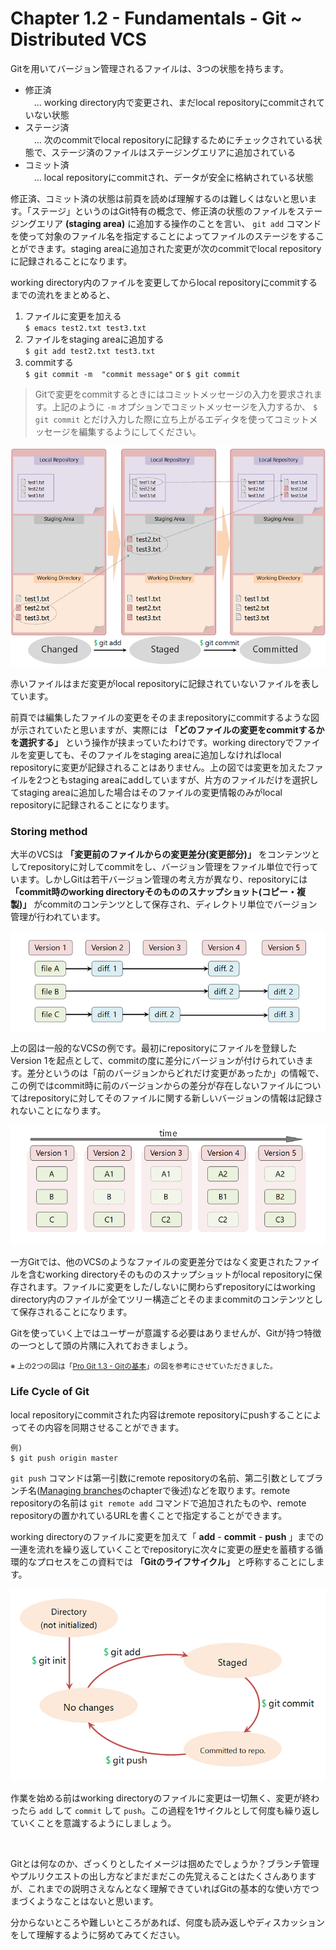 Chapter 1.2 - Fundamentals - Git ~ Distributed VCS
=======

Gitを用いてバージョン管理されるファイルは、3つの状態を持ちます。

* 修正済<br>　... working directory内で変更され、まだlocal repositoryにcommitされていない状態
* ステージ済<br>　... 次のcommitでlocal repositoryに記録するためにチェックされている状態で、ステージ済のファイルはステージングエリアに追加されている
* コミット済<br>　... local repositoryにcommitされ、データが安全に格納されている状態

修正済、コミット済の状態は前頁を読めば理解するのは難しくはないと思います。「ステージ」というのはGit特有の概念で、修正済の状態のファイルをステージングエリア **(staging area)** に追加する操作のことを言い、 `git add` コマンドを使って対象のファイル名を指定することによってファイルのステージをすることができます。staging areaに追加された変更が次のcommitでlocal repositoryに記録されることになります。

working directory内のファイルを変更してからlocal repositoryにcommitするまでの流れをまとめると、

1. ファイルに変更を加える<br>`$ emacs test2.txt test3.txt`
2. ファイルをstaging areaに追加する<br>`$ git add test2.txt test3.txt`
3. commitする<br>`$ git commit -m  "commit message"` or `$ git commit`

> Gitで変更をcommitするときにはコミットメッセージの入力を要求されます。上記のように `-m` オプションでコミットメッセージを入力するか、 `$ git commit` とだけ入力した際に立ち上がるエディタを使ってコミットメッセージを編集するようにしてください。

![three states](./img/staging.png)

赤いファイルはまだ変更がlocal repositoryに記録されていないファイルを表しています。

前頁では編集したファイルの変更をそのままrepositoryにcommitするような図が示されていたと思いますが、実際には **「どのファイルの変更をcommitするかを選択する」** という操作が挟まっていたわけです。working directoryでファイルを変更しても、そのファイルをstaging areaに追加しなければlocal repositoryに変更が記録されることはありません。上の図では変更を加えたファイルを2つともstaging areaにaddしていますが、片方のファイルだけを選択してstaging areaに追加した場合はそのファイルの変更情報のみがlocal repositoryに記録されることになります。

### Storing method

大半のVCSは **「変更前のファイルからの変更差分(変更部分)」** をコンテンツとしてrepositoryに対してcommitをし、バージョン管理をファイル単位で行っています。しかしGitは若干バージョン管理の考え方が異なり、repositoryには **「commit時のworking directoryそのもののスナップショット(コピー・複製)」** がcommitのコンテンツとして保存され、ディレクトリ単位でバージョン管理が行われています。

![storing_vcs](./img/storing_vcs.png)

上の図は一般的なVCSの例です。最初にrepositoryにファイルを登録したVersion 1を起点として、commitの度に差分にバージョンが付けられていきます。差分というのは「前のバージョンからどれだけ変更があったか」の情報で、この例ではcommit時に前のバージョンからの差分が存在しないファイルについてはrepositoryに対してそのファイルに関する新しいバージョンの情報は記録されないことになります。

![storing_git](./img/storing_git.png)

一方Gitでは、他のVCSのようなファイルの変更差分ではなく変更されたファイルを含むworking directoryそのもののスナップショットがlocal repositoryに保存されます。ファイルに変更をした/しないに関わらずrepositoryにはworking directory内のファイルが全てツリー構造ごとそのままcommitのコンテンツとして保存されることになります。

Gitを使っていく上ではユーザーが意識する必要はありませんが、Gitが持つ特徴の一つとして頭の片隅に入れておきましょう。

<small>※ 上の2つの図は「[Pro Git 1.3 - Gitの基本](https://git-scm.com/book/ja/v1/%E4%BD%BF%E3%81%84%E5%A7%8B%E3%82%81%E3%82%8B-Git%E3%81%AE%E5%9F%BA%E6%9C%AC)」の図を参考にさせていただきました。</small>

### Life Cycle of Git

local repositoryにcommitされた内容はremote repositoryにpushすることによってその内容を同期させることができます。

```
例)
$ git push origin master
```

`git push` コマンドは第一引数にremote repositoryの名前、第二引数としてブランチ名([Managing branches](../04/04_0.md)のchapterで後述)などを取ります。remote repositoryの名前は `git remote add` コマンドで追加されたものや、remote repositoryの置かれているURLを書くことで指定することができます。

working directoryのファイルに変更を加えて「 **add** - **commit** - **push** 」までの一連を流れを繰り返していくことでrepositoryに次々に変更の歴史を蓄積する循環的なプロセスをこの資料では **「Gitのライフサイクル」** と呼称することにします。

![lifecycle](./img/life.png)

作業を始める前はworking directoryのファイルに変更は一切無く、変更が終わったら `add` して `commit` して `push`。この過程を1サイクルとして何度も繰り返していくことを意識するようにしましょう。

<br>

Gitとは何なのか、ざっくりとしたイメージは掴めたでしょうか？ブランチ管理やプルリクエストの出し方などまだまだこの先覚えることはたくさんありますが、これまでの説明さえなんとなく理解できていればGitの基本的な使い方でつまづくようなことはないと思います。

分からないところや難しいところがあれば、何度も読み返しやディスカッションをして理解するように努めてみてください。